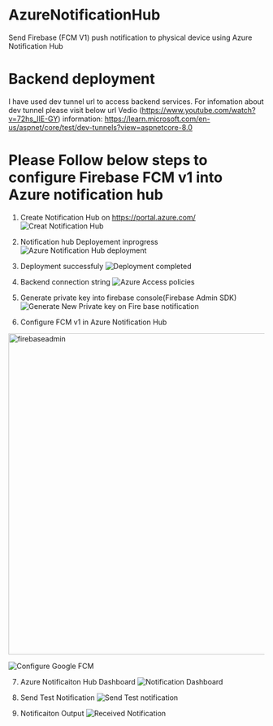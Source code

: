 # AzureNotificationHub
Send Firebase (FCM V1) push notification to physical device using Azure Notification Hub

# Backend deployment 
I have used dev tunnel url to access backend services. 
For infomation about dev tunnel please visit below url
Vedio (https://www.youtube.com/watch?v=72hs_IlE-GY)
information: https://learn.microsoft.com/en-us/aspnet/core/test/dev-tunnels?view=aspnetcore-8.0

# Please Follow below steps to configure Firebase FCM v1 into Azure notification hub
1) Create Notification Hub on https://portal.azure.com/
![Creat Notification Hub](https://github.com/user-attachments/assets/5a4bc557-5087-4f53-aa67-cc59eddf5b13)

2) Notification hub Deployement inprogress
   ![Azure Notification Hub deployment](https://github.com/user-attachments/assets/528eb618-3505-45af-9304-04dc72aeea05)

3) Deployment successfuly
   ![Deployment completed](https://github.com/user-attachments/assets/4b510ff7-95e7-4701-86af-fbf568aa8741)
4) Backend connection string
![Azure Access policies](https://github.com/user-attachments/assets/e66c4465-2d48-49d8-84b3-87a497faa76d)

5) Generate private key into firebase console(Firebase Admin SDK)
![Generate New Private key on Fire base notification](https://github.com/user-attachments/assets/42b5ab8a-6b8b-400b-9df2-b2f5882eb5dd)

6) Configure FCM v1 in Azure Notification Hub
<img width="632" alt="firebaseadmin" src="https://github.com/user-attachments/assets/ff9661bc-f5bd-4076-a5bc-8a2c803cab52">

![Configure Google FCM](https://github.com/user-attachments/assets/116e1227-7cc5-4b99-9981-8108f956d447)

7) Azure Notificaiton Hub Dashboard
![Notification Dashboard](https://github.com/user-attachments/assets/f6f73419-ba7f-4e94-9df9-b2ea64b3a6b6)

8) Send Test Notification
![Send Test notification](https://github.com/user-attachments/assets/2b9f6c38-48df-43ef-8b22-8368ee1842cd)

9) Notificaiton Output
    ![Received Notification](https://github.com/user-attachments/assets/2958fa22-0d42-4ebf-a12b-de790469ba26)

   
